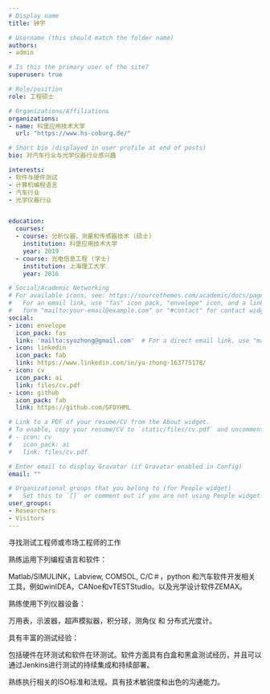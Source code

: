 ```yaml
---
# Display name
title: 钟宇

# Username (this should match the folder name)
authors:
- admin

# Is this the primary user of the site?
superuser: true

# Role/position
role: 工程硕士

# Organizations/Affiliations
organizations:
- name: 科堡应用技术大学
  url: "https://www.hs-coburg.de/"

# Short bio (displayed in user profile at end of posts)
bio: 对汽车行业与光学仪器行业感兴趣

interests:
- 软件与硬件测试
- 计算机编程语言
- 汽车行业
- 光学仪器行业


education:
  courses:
  - course: 分析仪器，测量和传感器技术 (硕士)
    institution: 科堡应用技术大学
    year: 2019
  - course: 光电信息工程 (学士)
    institution: 上海理工大学
    year: 2016

# Social/Academic Networking
# For available icons, see: https://sourcethemes.com/academic/docs/page-builder/#icons
#   For an email link, use "fas" icon pack, "envelope" icon, and a link in the
#   form "mailto:your-email@example.com" or "#contact" for contact widget.
social:
- icon: envelope
  icon_pack: fas
  link: 'mailto:syozhong@gmail.com'  # For a direct email link, use "mailto:syozhong@gmail.com".
- icon: linkedin
  icon_pack: fab
  link: https://www.linkedin.com/in/yu-zhong-163775178/
- icon: cv
  icon_pack: ai
  link: files/cv.pdf
- icon: github
  icon_pack: fab
  link: https://github.com/GFDYHML

# Link to a PDF of your resume/CV from the About widget.
# To enable, copy your resume/CV to `static/files/cv.pdf` and uncomment the lines below.
# - icon: cv
#   icon_pack: ai
#   link: files/cv.pdf

# Enter email to display Gravatar (if Gravatar enabled in Config)
email: ""

# Organizational groups that you belong to (for People widget)
#   Set this to `[]` or comment out if you are not using People widget.
user_groups:
- Researchers
- Visitors
---
```




寻找测试工程师或市场工程师的工作

熟练运用下列编程语言和软件：

Matlab/SIMULINK，Labview, COMSOL, C/C＃，python 和汽车软件开发相关工具，例如winIDEA，CANoe和vTESTStudio。以及光学设计软件ZEMAX。

熟练使用下列仪器设备：

万用表，示波器，超声模拟器，积分球，测角仪 和 分布式光度计。

具有丰富的测试经验：

包括硬件在环测试和软件在环测试。软件方面具有白盒和黑盒测试经历，并且可以通过Jenkins进行测试的持续集成和持续部署。

熟练执行相关的ISO标准和法规。具有技术敏锐度和出色的沟通能力。
